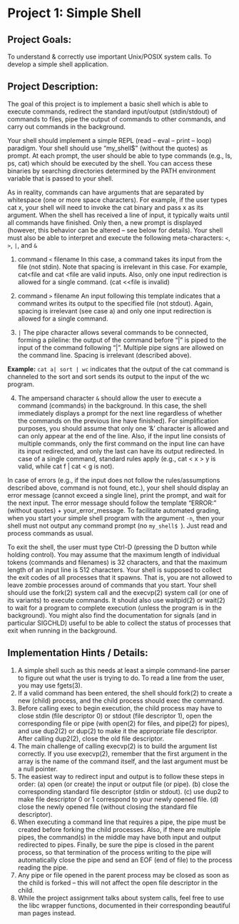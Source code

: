 # Project 1: Simple Shell

## Project Goals:
To understand & correctly use important Unix/POSIX system calls.
To develop a simple shell application.

## Project Description:
  The goal of this project is to implement a basic shell which is able to execute commands,
redirect the standard input/output (stdin/stdout) of commands to files, pipe the output of
commands to other commands, and carry out commands in the background.

  Your shell should implement a simple REPL (read – eval – print – loop) paradigm. Your shell
should use “my_shell$” (without the quotes) as prompt. At each prompt, the user should be
able to type commands (e.g., ls, ps, cat) which should be executed by the shell. You can
access these binaries by searching directories determined by the PATH environment variable
that is passed to your shell.

  As in reality, commands can have arguments that are separated by whitespace (one or more
space characters). For example, if the user types cat x, your shell will need to invoke the
cat binary and pass x as its argument. When the shell has received a line of input, it typically
waits until all commands have finished. Only then, a new prompt is displayed (however, this
behavior can be altered – see below for details).
  Your shell must also be able to interpret and execute the following meta-characters: `<`, `>`, `|`, and `&`

1. command `<` filename In this case, a command takes its input from the file (not stdin).
Note that spacing is irrelevant in this case. For example, cat<file and cat <file are
valid inputs. Also, only one input redirection is allowed for a single command. (cat
<<file is invalid)

2. command `>` filename An input following this template indicates that a command writes
its output to the specified file (not stdout). Again, spacing is irrelevant (see case a) and
only one input redirection is allowed for a single command.

3. `|` The pipe character allows several commands to be connected, forming a pileline:
the output of the command before “|” is piped to the input of the command following
“|”. Multiple pipe signs are allowed on the command line. Spacing is irrelevant
(described above).

**Example:**
`cat a| sort | wc` indicates that the output of the cat command is
channeled to the sort and sort sends its output to the input of the wc program.

4. The ampersand character `&` should allow the user to execute a command
(commands) in the background. In this case, the shell immediately displays a prompt
for the next line regardless of whether the commands on the previous line have
finished).
  For simplification purposes, you should assume that only one ‘&’ character is allowed and can
only appear at the end of the line. Also, if the input line consists of multiple commands, only
the first command on the input line can have its input redirected, and only the last can have its
output redirected. In case of a single command, standard rules apply (e.g., cat < x > y is
valid, while cat f | cat < g is not).

  In case of errors (e.g., if the input does not follow the rules/assumptions described above,
command is not found, etc.), your shell should display an error message (cannot exceed a
single line), print the prompt, and wait for the next input. The error message should follow the
template “ERROR:” (without quotes) + your_error_message. To facilitate automated grading,
when you start your simple shell program with the argument `-n`, then your shell must not
output any command prompt (no `my_shell$ `). Just read and process commands as usual.
                            
  To exit the shell, the user must type Ctrl-D (pressing the D button while holding control). You
may assume that the maximum length of individual tokens (commands and filenames) is 32
characters, and that the maximum length of an input line is 512 characters. Your shell is
supposed to collect the exit codes of all processes that it spawns. That is, you are not allowed
to leave zombie processes around of commands that you start. Your shell should use the
fork(2) system call and the execvp(2) system call (or one of its variants) to execute
commands. It should also use waitpid(2) or wait(2) to wait for a program to complete
execution (unless the program is in the background). You might also find the documentation
for signals (and in particular SIGCHLD) useful to be able to collect the status of processes that
exit when running in the background.

## Implementation Hints / Details:
1. A simple shell such as this needs at least a simple command-line parser to figure out
what the user is trying to do. To read a line from the user, you may use fgets(3).
2. If a valid command has been entered, the shell should fork(2) to create a new (child)
process, and the child process should exec the command.
3. Before calling exec to begin execution, the child process may have to close stdin (file
descriptor 0) or stdout (file descriptor 1), open the corresponding file or pipe (with
open(2) for files, and pipe(2) for pipes), and use dup2(2) or dup(2) to make it the
appropriate file descriptor. After calling dup2(2), close the old file descriptor.
4. The main challenge of calling execvp(2) is to build the argument list correctly. If you
use execvp(2), remember that the first argument in the array is the name of the
command itself, and the last argument must be a null pointer.
5. The easiest way to redirect input and output is to follow these steps in order:
  (a) open (or create) the input or output file (or pipe).
  (b) close the corresponding standard file descriptor (stdin or stdout).
  (c) use dup2 to make file descriptor 0 or 1 correspond to your newly opened file.
  (d) close the newly opened file (without closing the standard file descriptor).
6. When executing a command line that requires a pipe, the pipe must be created before
forking the child processes. Also, if there are multiple pipes, the command(s) in the
middle may have both input and output redirected to pipes. Finally, be sure the pipe is
closed in the parent process, so that termination of the process writing to the pipe will
automatically close the pipe and send an EOF (end of file) to the process reading the
pipe.
7. Any pipe or file opened in the parent process may be closed as soon as the child is
forked – this will not affect the open file descriptor in the child.
8. While the project assignment talks about system calls, feel free to use the libc wrapper
functions, documented in their corresponding beautiful man pages instead.

